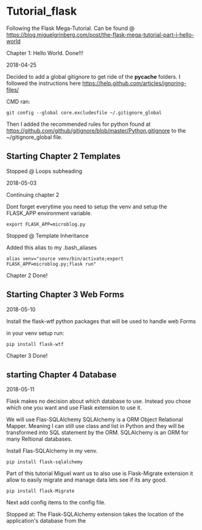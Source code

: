 # Tutorial_flask

Following the Flask Mega-Tutorial. Can be found @ https://blog.miguelgrinberg.com/post/the-flask-mega-tutorial-part-i-hello-world

Chapter 1: Hello World. Done!!!

2018-04-25

Decided to add a global gitignore to get ride of the __pycache__ folders.
I followed the instructions here
https://help.github.com/articles/ignoring-files/

CMD ran:

    git config --global core.excludesfile ~/.gitignore_global

Then I added the recommended rules for python found at https://github.com/github/gitignore/blob/master/Python.gitignore to the
~/gitignore_global file.

## Starting Chapter 2 Templates

Stopped @ Loops subheading

2018-05-03

Continuing chapter 2

Dont forget everytime you need to setup the venv and setup the FLASK_APP
environment variable.

    export FLASK_APP=microblog.py

Stopped @ Template Inheritance

Added this alias to my .bash_aliases

    alias venv="source venv/bin/activate;export FLASK_APP=microblog.py;flask run"

Chapter 2 Done!

## Starting Chapter 3 Web Forms

2018-05-10

Install the flask-wtf python packages that will be used to handle web Forms

in your venv setup run:

    pip install flask-wtf

Chapter 3 Done!

## starting Chapter 4 Database

2018-05-11

Flask makes no decision about which database to use. Instead you chose which
one you want and use Flask extension to use it.

We will use Flas-SQLAlchemy SQLAlchemy is a ORM Object Relational Mapper. Meaning
I can still use class and list in Python and they will be transformed into SQL
statement by the ORM. SQLAlchemy is an ORM for many Reltional databases.

Install Flas-SQLAlchemy in my venv.

    pip install flask-sqlalchemy

Part of this tutorial Miguel want us to also use is Flask-Migrate extension it
allow to easily migrate and manage data lets see if its any good.

    pip install flask-Migrate

Next add config items to the config file.

Stopped at: The Flask-SQLAlchemy extension takes the location of the application's database from the 
